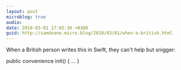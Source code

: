 ```yaml
---
layout: post
microblog: true
audio: 
date: 2018-03-01 17:02:36 +0100
guid: http://samdeane.micro.blog/2018/03/01/when-a-british.html
---
```

When a British person writes this in Swift, they can't help but snigger:

public convenience init() {
...
}
